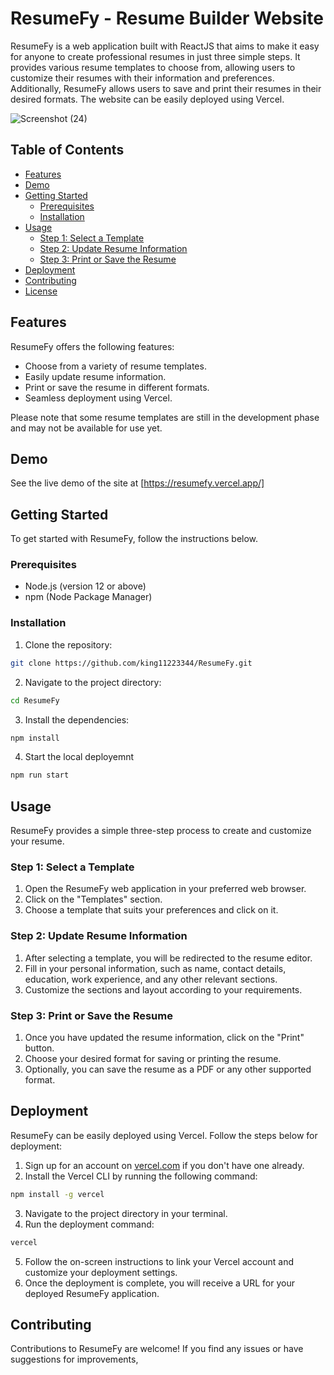 # ResumeFy - Resume Builder Website

ResumeFy is a web application built with ReactJS that aims to make it easy for anyone to create professional resumes in just three simple steps. It provides various resume templates to choose from, allowing users to customize their resumes with their information and preferences. Additionally, ResumeFy allows users to save and print their resumes in their desired formats. The website can be easily deployed using Vercel.

![Screenshot (24)](https://github.com/king11223344/ResumeFy/assets/51441410/48c42517-c48c-4a62-95f0-6f4b4530313e)

## Table of Contents

- [Features](#features)
- [Demo](#demo)
- [Getting Started](#getting-started)
  - [Prerequisites](#prerequisites)
  - [Installation](#installation)
- [Usage](#usage)
  - [Step 1: Select a Template](#step-1-select-a-template)
  - [Step 2: Update Resume Information](#step-2-update-resume-information)
  - [Step 3: Print or Save the Resume](#step-3-print-or-save-the-resume)
- [Deployment](#deployment)
- [Contributing](#contributing)
- [License](#license)

## Features

ResumeFy offers the following features:

- Choose from a variety of resume templates.
- Easily update resume information.
- Print or save the resume in different formats.
- Seamless deployment using Vercel.

Please note that some resume templates are still in the development phase and may not be available for use yet.

## Demo
See the live demo of the site at [https://resumefy.vercel.app/]

## Getting Started

To get started with ResumeFy, follow the instructions below.

### Prerequisites

- Node.js (version 12 or above)
- npm (Node Package Manager)

### Installation

1. Clone the repository:

```bash
git clone https://github.com/king11223344/ResumeFy.git
```
2. Navigate to the project directory:
```bash
cd ResumeFy
```
3. Install the dependencies:
``` bash
npm install
```
4. Start the local deployemnt
```bash
npm run start
```

## Usage

ResumeFy provides a simple three-step process to create and customize your resume.

### Step 1: Select a Template

1. Open the ResumeFy web application in your preferred web browser.
2. Click on the "Templates" section.
3. Choose a template that suits your preferences and click on it.

### Step 2: Update Resume Information

1. After selecting a template, you will be redirected to the resume editor.
2. Fill in your personal information, such as name, contact details, education, work experience, and any other relevant sections.
3. Customize the sections and layout according to your requirements.

### Step 3: Print or Save the Resume

1. Once you have updated the resume information, click on the "Print" button.
2. Choose your desired format for saving or printing the resume.
3. Optionally, you can save the resume as a PDF or any other supported format.

## Deployment

ResumeFy can be easily deployed using Vercel. Follow the steps below for deployment:

1. Sign up for an account on [vercel.com](https://vercel.com) if you don't have one already.
2. Install the Vercel CLI by running the following command:

```bash
npm install -g vercel
```

3. Navigate to the project directory in your terminal.
4. Run the deployment command:

```bash
vercel
```

5. Follow the on-screen instructions to link your Vercel account and customize your deployment settings.
6. Once the deployment is complete, you will receive a URL for your deployed ResumeFy application.

## Contributing

Contributions to ResumeFy are welcome! If you find any issues or have suggestions for improvements,


